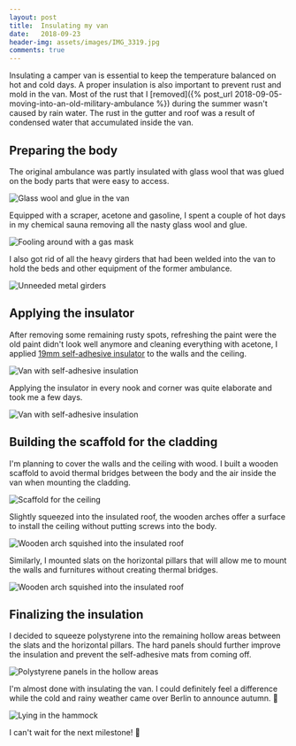```yaml
---
layout: post
title:  Insulating my van
date:   2018-09-23
header-img: assets/images/IMG_3319.jpg
comments: true
---
```


Insulating a camper van is essential to keep the temperature balanced on hot and cold days. A proper insulation is also important to prevent rust and mold in the van. Most of the rust that I [removed]({% post_url 2018-09-05-moving-into-an-old-military-ambulance %}) during the summer wasn't caused by rain water. The rust in the gutter and roof was a result of condensed water that accumulated inside the van.

## Preparing the body

The original ambulance was partly insulated with glass wool that was glued on the body parts that were easy to access.

![Glass wool and glue in the van](/assets/images/IMG_2759.jpg)

Equipped with a scraper, acetone and gasoline, I spent a couple of hot days in my chemical sauna removing all the nasty glass wool and glue.

![Fooling around with a gas mask](/assets/images/IMG_2928.jpg)

I also got rid of all the heavy girders that had been welded into the van to hold the beds and other equipment of the former ambulance.

![Unneeded metal girders](/assets/images/IMG_2839.jpg)

## Applying the insulator

After removing some remaining rusty spots, refreshing the paint were the old paint didn't look well anymore and cleaning everything with acetone, I applied [19mm self-adhesive insulator](https://www.amazon.de/gp/product/B00EZUW81U?tag=mumothhoofba-21) to the walls and the ceiling.

![Van with self-adhesive insulation](/assets/images/IMG_3319.jpg)

Applying the insulator in every nook and corner was quite elaborate and took me a few days.

![Van with self-adhesive insulation](/assets/images/IMG_3317.jpg)

## Building the scaffold for the cladding

I'm planning to cover the walls and the ceiling with wood. I built a wooden scaffold to avoid thermal bridges between the body and the air inside the van when mounting the cladding.

![Scaffold for the ceiling](/assets/images/IMG_3350.jpg)

Slightly squeezed into the insulated roof, the wooden arches offer a surface to install the ceiling without putting screws into the body.

![Wooden arch squished into the insulated roof](/assets/images/IMG_3343.jpg)

Similarly, I mounted slats on the horizontal pillars that will allow me to mount the walls and furnitures without creating thermal bridges.

![Wooden arch squished into the insulated roof](/assets/images/IMG_3375.jpg)

## Finalizing the insulation

I decided to squeeze polystyrene into the remaining hollow areas between the slats and the horizontal pillars. The hard panels should further improve the insulation and prevent the self-adhesive mats from coming off.

![Polystyrene panels in the hollow areas](/assets/images/IMG_3382.jpg)

I'm almost done with insulating the van. I could definitely feel a difference while the cold and rainy weather came over Berlin to announce autumn. :maple_leaf:

![Lying in the hammock](/assets/images/IMG_3378.jpg)

I can't wait for the next milestone! :tada:
